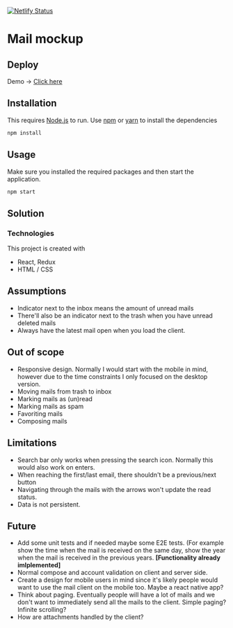 [![Netlify Status](https://api.netlify.com/api/v1/badges/20ee7ec1-8f07-46fd-891c-09aefb669382/deploy-status)](https://app.netlify.com/sites/mailbox-mockup/deploys)

# Mail mockup

## Deploy
Demo -> [Click here](https://mailbox-mockup.netlify.com/)

## Installation

This requires [Node.js](https://nodejs.org/) to run.
Use [npm](https://www.npmjs.com/) or [yarn](https://yarnpkg.com/lang/en/) to install the dependencies
```bash
npm install
```

## Usage
Make sure you installed the required packages and then start the application.

```bash
npm start
```

## Solution
### Technologies
This project is created with
- React, Redux
- HTML / CSS


## Assumptions
- Indicator next to the inbox means the amount of unread mails
- There'll also be an indicator next to the trash when you have unread deleted mails
- Always have the latest mail open when you load the client.

## Out of scope
- Responsive design. Normally I would start with the mobile in mind, however due to the time constraints I only focused on the desktop version.
- Moving mails from trash to inbox
- Marking mails as (un)read
- Marking mails as spam
- Favoriting mails
- Composing mails

## Limitations
- Search bar only works when pressing the search icon. Normally this would also work on enters.
- When reaching the first/last email, there shouldn't be a previous/next button
- Navigating through the mails with the arrows won't update the read status.
- Data is not persistent.

## Future
- Add some unit tests and if needed maybe some E2E tests. (For example 
show the time when the mail is received on the same day, show the year when the mail is received in the previous years. **[Functionality already imlplemented]**
- Normal compose and account validation on client and server side.
- Create a design for mobile users in mind since it's likely people would want to use the mail client on the mobile too. Maybe a react native app?
- Think about paging. Eventually people will have a lot of mails and we don't want to immediately send all the mails to the client. Simple paging? Infinite scrolling?
- How are attachments handled by the client?
